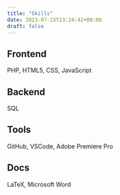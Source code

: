 ```yaml
---
title: "Skills"
date: 2023-07-15T13:24:42+09:00
draft: false
---
```


## Frontend
PHP, HTML5, CSS, JavaScript

## Backend
SQL

## Tools
GitHub, VSCode, Adobe Premiere Pro

## Docs
LaTeX, Microsoft Word
